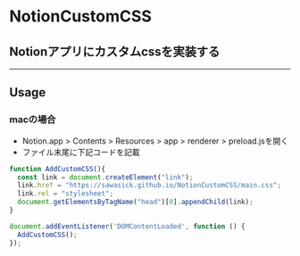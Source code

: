 # NotionCustomCSS
## Notionアプリにカスタムcssを実装する
---
## Usage
### macの場合
- Notion.app > Contents > Resources > app > renderer > preload.jsを開く
- ファイル末尾に下記コードを記載
```js
function AddCustomCSS(){
  const link = document.createElement("link");
  link.href = "https://sawasick.github.io/NotionCustomCSS/main.css";
  link.rel = "stylesheet";
  document.getElementsByTagName("head")[0].appendChild(link);
}

document.addEventListener('DOMContentLoaded', function () {
  AddCustomCSS();
});
```

